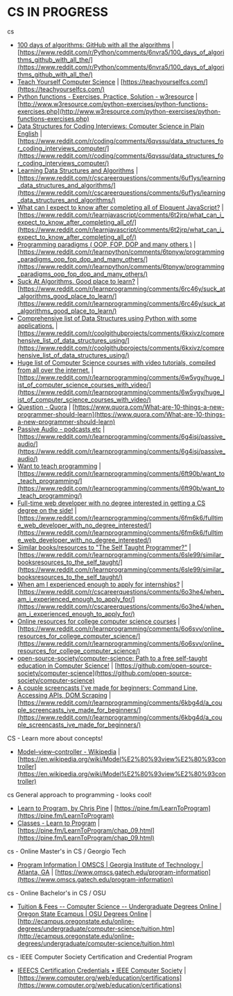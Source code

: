 # CS IN PROGRESS

cs
* [100 days of algorithms: GitHub with all the algorithms](https://www.reddit.com/r/Python/comments/6nvra5/100_days_of_algorithms_github_with_all_the/) | [https://www.reddit.com/r/Python/comments/6nvra5/100_days_of_algorithms_github_with_all_the/](https://www.reddit.com/r/Python/comments/6nvra5/100_days_of_algorithms_github_with_all_the/)
* [Teach Yourself Computer Science](https://teachyourselfcs.com/) | [https://teachyourselfcs.com/](https://teachyourselfcs.com/)
* [Python functions - Exercises, Practice, Solution - w3resource](http://www.w3resource.com/python-exercises/python-functions-exercises.php) | [http://www.w3resource.com/python-exercises/python-functions-exercises.php](http://www.w3resource.com/python-exercises/python-functions-exercises.php)
* [Data Structures for Coding Interviews: Computer Science in Plain English](https://www.reddit.com/r/coding/comments/6qvssu/data_structures_for_coding_interviews_computer/) | [https://www.reddit.com/r/coding/comments/6qvssu/data_structures_for_coding_interviews_computer/](https://www.reddit.com/r/coding/comments/6qvssu/data_structures_for_coding_interviews_computer/)
* [Learning Data Structures and Algorithms](https://www.reddit.com/r/cscareerquestions/comments/6uf1ys/learning_data_structures_and_algorithms/) | [https://www.reddit.com/r/cscareerquestions/comments/6uf1ys/learning_data_structures_and_algorithms/](https://www.reddit.com/r/cscareerquestions/comments/6uf1ys/learning_data_structures_and_algorithms/)
* [What can I expect to know after completing all of Eloquent JavaScript?](https://www.reddit.com/r/learnjavascript/comments/6t2jrp/what_can_i_expect_to_know_after_completing_all_of/) | [https://www.reddit.com/r/learnjavascript/comments/6t2jrp/what_can_i_expect_to_know_after_completing_all_of/](https://www.reddit.com/r/learnjavascript/comments/6t2jrp/what_can_i_expect_to_know_after_completing_all_of/)
* [Programming paradigms ( OOP, FOP, DOP and many others )](https://www.reddit.com/r/learnpython/comments/6tpnyw/programming_paradigms_oop_fop_dop_and_many_others/) | [https://www.reddit.com/r/learnpython/comments/6tpnyw/programming_paradigms_oop_fop_dop_and_many_others/](https://www.reddit.com/r/learnpython/comments/6tpnyw/programming_paradigms_oop_fop_dop_and_many_others/)
* [Suck At Algorithms. Good place to learn?](https://www.reddit.com/r/learnprogramming/comments/6rc46y/suck_at_algorithms_good_place_to_learn/) | [https://www.reddit.com/r/learnprogramming/comments/6rc46y/suck_at_algorithms_good_place_to_learn/](https://www.reddit.com/r/learnprogramming/comments/6rc46y/suck_at_algorithms_good_place_to_learn/)
* [Comprehensive list of Data Structures using Python with some applications.](https://www.reddit.com/r/coolgithubprojects/comments/6kxivz/comprehensive_list_of_data_structures_using/) | [https://www.reddit.com/r/coolgithubprojects/comments/6kxivz/comprehensive_list_of_data_structures_using/](https://www.reddit.com/r/coolgithubprojects/comments/6kxivz/comprehensive_list_of_data_structures_using/)
* [Huge list of Computer Science courses with video tutorials, compiled from all over the internet.](https://www.reddit.com/r/learnprogramming/comments/6w5vgy/huge_list_of_computer_science_courses_with_video/) | [https://www.reddit.com/r/learnprogramming/comments/6w5vgy/huge_list_of_computer_science_courses_with_video/](https://www.reddit.com/r/learnprogramming/comments/6w5vgy/huge_list_of_computer_science_courses_with_video/)
* [Question - Quora](https://www.quora.com/What-are-10-things-a-new-programmer-should-learn) | [https://www.quora.com/What-are-10-things-a-new-programmer-should-learn](https://www.quora.com/What-are-10-things-a-new-programmer-should-learn)
* [Passive Audio - podcasts etc](https://www.reddit.com/r/learnprogramming/comments/6g4isj/passive_audio/) | [https://www.reddit.com/r/learnprogramming/comments/6g4isj/passive_audio/](https://www.reddit.com/r/learnprogramming/comments/6g4isj/passive_audio/)
* [Want to teach programming](https://www.reddit.com/r/learnprogramming/comments/6ft90b/want_to_teach_programming/) | [https://www.reddit.com/r/learnprogramming/comments/6ft90b/want_to_teach_programming/](https://www.reddit.com/r/learnprogramming/comments/6ft90b/want_to_teach_programming/)
* [Full-time web developer with no degree interested in getting a CS degree on the side!](https://www.reddit.com/r/learnprogramming/comments/6fm6k6/fulltime_web_developer_with_no_degree_interested/) | [https://www.reddit.com/r/learnprogramming/comments/6fm6k6/fulltime_web_developer_with_no_degree_interested/](https://www.reddit.com/r/learnprogramming/comments/6fm6k6/fulltime_web_developer_with_no_degree_interested/)
* [Similar books/resources to \"The Self Taught Programmer?\"](https://www.reddit.com/r/learnprogramming/comments/6sle99/similar_booksresources_to_the_self_taught/) | [https://www.reddit.com/r/learnprogramming/comments/6sle99/similar_booksresources_to_the_self_taught/](https://www.reddit.com/r/learnprogramming/comments/6sle99/similar_booksresources_to_the_self_taught/)
* [When am I experienced enough to apply for internships?](https://www.reddit.com/r/cscareerquestions/comments/6o3he4/when_am_i_experienced_enough_to_apply_for/) | [https://www.reddit.com/r/cscareerquestions/comments/6o3he4/when_am_i_experienced_enough_to_apply_for/](https://www.reddit.com/r/cscareerquestions/comments/6o3he4/when_am_i_experienced_enough_to_apply_for/)
* [Online resources for college computer science courses](https://www.reddit.com/r/learnprogramming/comments/6o6svv/online_resources_for_college_computer_science/) | [https://www.reddit.com/r/learnprogramming/comments/6o6svv/online_resources_for_college_computer_science/](https://www.reddit.com/r/learnprogramming/comments/6o6svv/online_resources_for_college_computer_science/)
* [open-source-society/computer-science: Path to a free self-taught education in Computer Science!](https://github.com/open-source-society/computer-science) | [https://github.com/open-source-society/computer-science](https://github.com/open-source-society/computer-science)
* [A couple screencasts I've made for beginners: Command Line, Accessing APIs, DOM Scraping](https://www.reddit.com/r/learnprogramming/comments/6kbg4d/a_couple_screencasts_ive_made_for_beginners/) | [https://www.reddit.com/r/learnprogramming/comments/6kbg4d/a_couple_screencasts_ive_made_for_beginners/](https://www.reddit.com/r/learnprogramming/comments/6kbg4d/a_couple_screencasts_ive_made_for_beginners/)

CS - Learn more about concepts!
* [Model–view–controller - Wikipedia](https://en.wikipedia.org/wiki/Model%E2%80%93view%E2%80%93controller) | [https://en.wikipedia.org/wiki/Model%E2%80%93view%E2%80%93controller](https://en.wikipedia.org/wiki/Model%E2%80%93view%E2%80%93controller)

cs General approach to programming - looks cool!
* [Learn to Program, by Chris Pine](https://pine.fm/LearnToProgram) | [https://pine.fm/LearnToProgram](https://pine.fm/LearnToProgram)
* [Classes - Learn to Program](https://pine.fm/LearnToProgram/chap_09.html) | [https://pine.fm/LearnToProgram/chap_09.html](https://pine.fm/LearnToProgram/chap_09.html)

cs - Online Master's in CS / Georgio Tech
* [Program Information | OMSCS | Georgia Institute of Technology | Atlanta, GA](https://www.omscs.gatech.edu/program-information) | [https://www.omscs.gatech.edu/program-information](https://www.omscs.gatech.edu/program-information)

cs - Online Bachelor's in CS / OSU
* [Tuition & Fees -- Computer Science -- Undergraduate Degrees Online | Oregon State Ecampus | OSU Degrees Online](http://ecampus.oregonstate.edu/online-degrees/undergraduate/computer-science/tuition.htm) | [http://ecampus.oregonstate.edu/online-degrees/undergraduate/computer-science/tuition.htm](http://ecampus.oregonstate.edu/online-degrees/undergraduate/computer-science/tuition.htm)

cs - IEEE Computer Society Certification and Credential Program
* [IEEECS Certification Credentials • IEEE Computer Society](https://www.computer.org/web/education/certifications) | [https://www.computer.org/web/education/certifications](https://www.computer.org/web/education/certifications)

